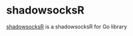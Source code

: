 # shadowsocksR

[shadowsocksR](https://github.com/sun8911879/shadowsocksR) is a shadowsocksR for Go library
